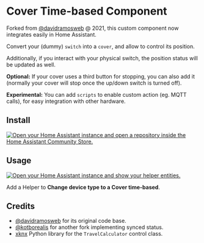 # Cover Time-based Component

Forked from [@davidramosweb](https://github.com/davidramosweb/home-assistant-custom-components-cover-time-based) @ 2021,
this custom component now integrates easily in Home Assistant.

Convert your (dummy) `switch` into a `cover`, and allow to control its position.

Additionally, if you interact with your physical switch, the position status will be updated as well.

**Optional:** If your cover uses a third button for stopping, you can also add it (normally your cover will stop once the up/down switch is turned off).

**Experimental:** You can add `scripts` to enable custom action (eg. MQTT calls), for easy integration with other hardware.

## Install

[![Open your Home Assistant instance and open a repository inside the Home Assistant Community Store.](https://my.home-assistant.io/badges/hacs_repository.svg)](https://my.home-assistant.io/redirect/hacs_repository/?owner=duhow&repository=hass-cover-time-based&category=integration)

## Usage

[![Open your Home Assistant instance and show your helper entities.](https://my.home-assistant.io/badges/helpers.svg)](https://my.home-assistant.io/redirect/helpers/)

Add a Helper to **Change device type to a Cover time-based**.

## Credits

* [@davidramosweb](https://github.com/davidramosweb) for its original code base.
* [@kotborealis](https://github.com/kotborealis/home-assistant-custom-components-cover-time-based-synced) for another fork implementing synced status.
* [xknx](https://xknx.io/) Python library for the `TravelCalculator` control class.
